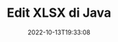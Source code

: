 ---
############################# Static ############################
layout: "auto-gen-editor"
date: 2022-10-13T19:33:08
draft: false
otherformats: doc docx docm dotx xls xlsm ppt pptx pptm mobi epub html mhtml txt xml csv rtf odt msg eml

############################# Head ############################
head_title: "XLSX Editor — Edit XLSX di Java"
head_description: "Bagaimana cara mengedit XLSX di Java menggunakan beberapa baris kode? Gunakan API pemrosesan dokumen GroupDocs untuk mengedit, memperbarui, dan menyimpan 30+ format file."

############################# Header ############################
title: "Edit XLSX di Java"
description: "Pengeditan XLSX yang efektif dan kuat menggunakan GroupDocs.Editor sisi server untuk API Java, tanpa menggunakan perangkat lunak apa pun seperti Microsoft atau Open Office."
bg_image: "https://cms.admin.containerize.com/templates/aspose/App_Themes/V3/images/bg/header1.png"
bg_overlay: false
button:
    enable: true
    icon: "fas fa-arrow-down"
    label: "Unduh Uji Coba Gratis"
    link: "https://downloads.groupdocs.com/editor/java"

############################# SubMenu ############################
submenu:
    enable: true

    left:
        img_alt: "GroupDocs.Editor for Java"
        image: "https://cms.admin.containerize.com/templates/groupdocs/images/product-logos/90x90-noborder/groupdocs-editor-java.png"
        product: "GroupDocs.Editor"
        platform: "Java"

    middle:
        button:

            # button loop
            - link: "https://apireference.groupdocs.com/editor/java"
              text: "Referensi API"

            # button loop
            - link: "https://github.com/groupdocs-editor"
              text: "Contoh Kode"

            # button loop
            - link: "https://products.groupdocs.app/editor/family"
              text: "Demo Langsung"

            # button loop
            - link: "https://purchase.groupdocs.com/pricing/editor/java"
              text: "Harga"

    right:
        link_download: "https://downloads.groupdocs.com/editor"
        link_learn: "https://docs.groupdocs.com/editor/java"
        link_buy: "https://purchase.groupdocs.com"

############################# About ############################
about:
    enable: true
    title: "Tentang GroupDocs.Editor for Java API"
    content: |
        [GroupDocs.Editor for Java](/id/editor/java/) API adalah pilihan yang tepat untuk mengedit dokumen dan presentasi Microsoft Word, Excel, PowerPoint, Open Office. GroupDocs.Editor adalah API mandiri yang cocok untuk sisi server dan sistem back-end yang membutuhkan kinerja tinggi. Itu tidak tergantung pada perangkat lunak apa pun seperti Microsoft atau Open Office.

############################# Steps ############################
steps:
    enable: true
    title_left: "Langkah-langkah untuk Mengedit XLSX di Java"
    content_left: |
        [GroupDocs.Editor for Java](/id/editor/java/) menyediakan cara mudah dan langsung bagi pengembang untuk mengedit file XLSX menggunakan beberapa baris kode.
        * Buat instance kelas `Editor` dengan jalur atau aliran file wajib dan kelas `SpreadsheetLoadOptions` opsional dan muat file XLSX
        * Buat & setel instance kelas `SpreadsheetEditOptions` untuk format file XLSX
        * Panggil metode `Editor.Edit()` dan dapatkan dokumen XLSX dalam format HTML yang mudah diedit dengan editor WYSIWYG apa pun.
        * Panggil metode `Editor.Save()` dan simpan file XLSX yang telah diedit menggunakan kelas `SpreadsheetSaveOptions`

        
    title_right: "Persyaratan sistem"
    content_right: |
        Pengeditan dokumen dasar dengan GroupDocs.Editor for Java API dapat dilakukan dengan menerapkan beberapa langkah mudah. API kami didukung di semua platform dan sistem operasi utama. Sebelum menjalankan kode di bawah ini, pastikan Anda telah menginstal prasyarat berikut di sistem Anda.

        * Sistem Operasi: Microsoft Windows, Linux, MacOS
        * Lingkungan Pengembangan: NetBeans, IntelliJ IDEA, Eclipse
        * Kerangka kerja: Java 7 (1.7) and above
        * Dapatkan GroupDocs.Editor for Java versi terbaru yang diunduh dari [Maven](https://repository.groupdocs.com/editor/)
        
    code: |        
        ```java
        // Load the XLSX file into Editor with the optional SpreadsheetLoadOptions
        Editor editor = new Editor("source.xlsx", new SpreadsheetLoadOptions());

        // Create and adjust the edit options
        SpreadsheetEditOptions editOptions = new SpreadsheetEditOptions();
        editOptions.setWorksheetIndex(1);//select a tab (worksheet) to edit

        // Open input XLSX document for edit — obtain an intermediate document, that can be edited
        EditableDocument beforeEdit = editor.edit(editOptions);

        // Grab XLSX document content and associated resources from editable document
        string content = beforeEdit.getContent();

        // Send the content to WYSIWYG-editor, edit it there, and send edited content back to the server-side
        // This step simulates a such operation
        string updatedContent = content.replace("Cell Text", "Edited Cell Text");

        // Grab edited content and resources from WYSIWYG-editor and create a new EditableDocument instance from it
        EditableDocument afterEdit = EditableDocument.fromMarkup(updatedContent, null);

        // Create a save options and select a desired output format
        SpreadsheetSaveOptions saveOptions = new SpreadsheetSaveOptions(SpreadsheetFormats.Xlsx);

        // Save edited XLSX document to the file
        editor.save(afterEdit, "edited.xlsx", saveOptions);
        ```
        
############################# Demos ############################
demos:
    enable: true
    title: "XLSX Demo Langsung Editor"
    content: |
        Edit XLSX sekarang juga dengan mengunjungi situs web [GroupDocs.Editor Live Demos](https://products.groupdocs.app/editor/family).
        Demo langsung memiliki manfaat sebagai berikut
        
############################# More Formats ############################
more_formats:
    enable: true
    title: "Editor yang Didukung Lainnya"
    content: |
        Anda juga dapat mengedit format file lainnya. Silakan lihat daftar lengkapnya di bawah ini.


############################# Back to top ###############################
back_to_top:
    enable: true
---